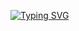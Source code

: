 [![Typing SVG](https://readme-typing-svg.herokuapp.com?font=Fira+Code&size=25&pause=1000&color=8D10F7&width=435&lines=Hi%2C+friend;Do+you+use+generics%3F)](https://git.io/typing-svg)
